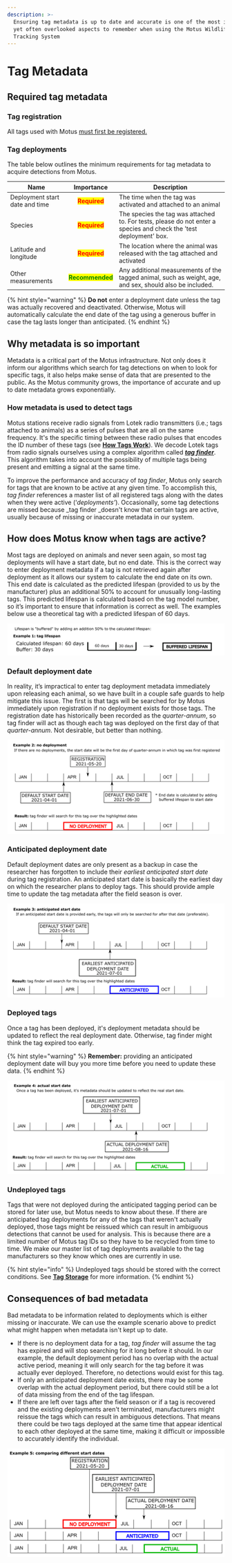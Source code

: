 ```yaml
---
description: >-
  Ensuring tag metadata is up to date and accurate is one of the most important
  yet often overlooked aspects to remember when using the Motus Wildlife
  Tracking System
---
```


# Tag Metadata

## Required tag metadata

### Tag registration

All tags used with Motus [must first be registered.](tag-metadata.md#tag-registration)

### Tag deployments

The table below outlines the minimum requirements for tag metadata to acquire detections from Motus.

| Name                           |                     Importance                    | Description                                                                                                        |
| ------------------------------ | :-----------------------------------------------: | ------------------------------------------------------------------------------------------------------------------ |
| Deployment start date and time |    <mark style="color:red;">**Required**</mark>   | The time when the tag was activated and attached to an animal                                                      |
| Species                        |    <mark style="color:red;">**Required**</mark>   | The species the tag was attached to. For tests, please do not enter a species and check the 'test deployment' box. |
| Latitude and longitude         |    <mark style="color:red;">**Required**</mark>   | The location where the animal was released with the tag attached and activated                                     |
| Other measurements             | <mark style="color:green;">**Recommended**</mark> | Any additional measurements of the tagged animal, such as weight, age, and sex, should also be included.           |

{% hint style="warning" %}
**Do not** enter a deployment date unless the tag was actually recovered and deactivated. Otherwise, Motus will automatically calculate the end date of the tag using a generous buffer in case the tag lasts longer than anticipated.
{% endhint %}

## Why metadata is so important

Metadata is a critical part of the Motus infrastructure. Not only does it inform our algorithms which search for tag detections on when to look for specific tags, it also helps make sense of data that are presented to the public. As the Motus community grows, the importance of accurate and up to date metadata grows exponentially.

### How metadata is used to detect tags

Motus stations receive radio signals from Lotek radio transmitters (i.e.; tags attached to animals) as a series of pulses that are all on the same frequency. It's the specific timing between these radio pulses that encodes the ID number of these tags (see [**How Tags Work**](how-tags-work.md)). We decode Lotek tags from radio signals ourselves using a complex algorithm called [_**tag finder**_](appendix/tag-finder.md). This algorithm takes into account the possibility of multiple tags being present and emitting a signal at the same time.

To improve the performance and accuracy of _tag finder_, Motus only search for tags that are known to be active at any given time. To accomplish this, _tag finder_ references a master list of all registered tags along with the dates when they were active (‘_deployments’_).  Occasionally, some tag detections are missed because _tag finder _doesn't know that certain tags are active, usually because of missing or inaccurate metadata in our system.

## How does Motus know when tags are active?

Most tags are deployed on animals and never seen again, so most tag deployments will have a start date, but no end date. This is the correct way to enter deployment metadata if a tag is not retrieved again after deployment as it allows our system to calculate the end date on its own. This end date is calculated as the predicted lifespan (provided to us by the manufacturer) plus an additional 50% to account for unusually long-lasting tags. This predicted lifespan is calculated based on the tag model number, so it’s important to ensure that information is correct as well. The examples below use a theoretical tag with a predicted lifespan of 60 days. 

![](.gitbook/assets/tag-metadata-ex1.png)

### Default deployment date

In reality, it’s impractical to enter tag deployment metadata immediately upon releasing each animal, so we have built in a couple safe guards to help mitigate this issue. The first is that tags will be searched for by Motus immediately upon registration if no deployment exists for those tags. The registration date has historically been recorded as the _quarter-annum_, so tag finder will act as though each tag was deployed on the first day of that _quarter-annum_. Not desirable, but better than nothing.

![](.gitbook/assets/tag-metadata-ex2.png)

### Anticipated deployment date

Default deployment dates are only present as a backup in case the researcher has forgotten to include their _earliest_ _anticipated start date_ during tag registration. An anticipated start date is basically the earliest day on which the researcher plans to deploy tags. This should provide ample time to update the tag metadata after the field season is over.

![](.gitbook/assets/tag-metadata-ex3.png)

### Deployed tags

Once a tag has been deployed, it's deployment metadata should be updated to reflect the real deployment date. Otherwise, tag finder might think the tag expired too early. 

{% hint style="warning" %}
**Remember:** providing an anticipated deployment date will buy you more time before you need to update these data.
{% endhint %}

![](.gitbook/assets/tag-metadata-ex4.png)

### Undeployed tags <a href="undeployed-tags" id="undeployed-tags"></a>

Tags that were not deployed during the anticipated tagging period can be stored for later use, but Motus needs to know about these. If there are anticipated tag deployments for any of the tags that weren't actually deployed, those tags might be reissued which can result in ambiguous detections that cannot be used for analysis. This is because there are a limited number of Motus tag IDs so they have to be recycled from time to time. We make our master list of tag deployments available to the tag manufacturers so they know which ones are currently in use.

{% hint style="info" %}
Undeployed tags should be stored with the correct conditions. See [**Tag Storage**](tag-storage.md) for more information.
{% endhint %}

## Consequences of bad metadata

Bad metadata to be information related to deployments which is either missing or inaccurate. We can use the example scenario above to predict what might happen when metadata isn't kept up to date. 

* If there is no deployment data for a tag, _tag finder_ will assume the tag has expired and will stop searching for it long before it should. In our example, the default deployment period has no overlap with the actual active period, meaning it will only search for the tag before it was actually ever deployed. Therefore, no detections would exist for this tag.
* If only an anticipated deployment date exists, there may be some overlap with the actual deployment period, but there could still be a lot of data missing from the end of the tag lifespan.
* If there are left over tags after the field season or if a tag is recovered and the existing deployments aren't terminated, manufacturers might reissue the tags which can result in ambiguous detections. That means there could be two tags deployed at the same time that appear identical to each other deployed at the same time, making it difficult or impossible to accurately identify the individual.

![](.gitbook/assets/tag-metadata-ex5.png)
